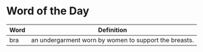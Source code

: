 # Word of the Day

|Word|Definition|
|---|---|
|bra|an undergarment worn by women to support the breasts.|